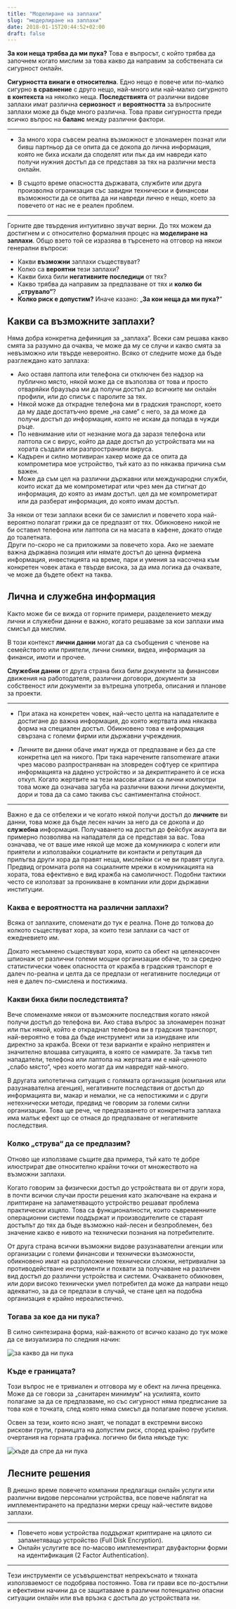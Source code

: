 ```yaml
---
title: "Моделиране на заплахи"
slug: "модерлиране на заплахи"
date: 2018-01-15T20:44:52+02:00
draft: false
---
```


**За кои неща трябва да ми пука?** Това е въпросът, с който трябва да започнем
когато мислим за това какво да направим за собствената си сигурност онлайн.

**Сигурността винаги е относителна**. Едно нещо е повече или по-малко сигурно
**в сравнение** с друго нещо, най-много или най-малко сигурното **в контекста**
на няколко неща. **Последствията** от различни видове заплахи имат различна
**сериозност** и **вероятността** за въпросните заплахи може да бъде много
различна. Това прави сигурността преди всичко въпрос на **баланс** между
различни фактори.

---

 * За много хора съвсем реална възможност е злонамерен познат или бивш партньор
   да се опита да се докопа до лична информация, която не биха искали да
   споделят или пък да им навреди като получи нужния достъп да се представя за
   тях на различни места онлайн.

 * В същото време опасността държавата, службите или друга произволна
   огранизация със завидни технически и финансови възможности да се опитва да ни
   навреди лично е нещо, което за повечето от нас не е реален проблем.

---

Горните две твърдения интуитивно звучат верни. До тях можем да достигнем и с
относително формалния процес на **моделиране на заплахи**. Общо взето той се
изразява в търсенето на отговор на някои генерални въпроси:

 * Какви **възможни** заплахи съществуват?
 * Колко са **вероятни** тези заплахи?
 * Какви биха били **негативните последици** от тях?
 * Какво трябва да направим за предпазване от тях и **колко би „струвало“**?
 * **Колко риск е допустим?** Иначе казано: „**За кои неща да ми
   пука?**“

## Какви са възможните заплахи?

Няма добра конкретна дефиниция за „заплаха“. Всеки сам решава какво смята за
разумно да очаква, че може да му се случи и какво смята за невъзможно или твърде
невероятно. Всяко от следните може да бъде разглеждано като заплаха:

 * Ако оставя лаптопа или телефона си отключен без надзор на публично място,
   някой може да се възползва от това и просто отваряйки браузъра ми да получи
   достъп до всичките ми онлайн профили, или до списък с паролите за тях.
 * Някой може да открадне телефона ми в градския транспорт, което да му даде
   достатъчно време „на саме“ с него, за да може да получи достъп до информация,
   която не искам да попада в чужди ръце.
 * По невнимание или от незнание мога да заразя телефона или лаптопа си с вирус,
   който да даде достъп до устройствата ми на хората създали или разпространили
   вируса.
 * Кадърен и силно мотивиран хакер може да се опита да компрометира мое
   устройство, тъй като аз по някаква причина съм важен.
 * Може да съм цел на различни държавни или международни служби, които искат да
   ме компрометират или чрез мен да стигнат до информация, до която аз имам
   достъп.
   цел да ме компрометират или да разберат информация, до която имам достъп.

За някои от тези заплахи всеки би се замислил и повечето хора най-вероятно
полагат грижи да се предпазят от тях. Обикновено никой не би оставил телефона
или лаптопа си на масата в кафене, докато отиде до тоалетната.  
Други по-скоро не са приложими за повечето хора. Ако не заемате важна държавна
позиция или нямате достъп до ценна фирмена информация, инвестицията на време,
пари и умения за насочена към конкретен човек атака е твърде висока, за да има
логика да очаквате, че може да бъдете обект на таква.

## Лична и служебна информация

Както може би се вижда от горните примери, разделението между лични и служебни
данни е важно, когато решаваме за кои заплахи има смисъл да мислим.

В този контекст **лични данни** могат да са съобщения с членове на семейството
или приятели, лични снимки, видеа, информация за финанси, имоти и прочее.

**Служебни данни** от друга страна биха били документи за финансови движения на
работодателя, различни договори, документи за собственост или документи за
вътрешна употреба, описания и планове за проекти.

---

 * При атака на конкретен човек, най-често целта на нападателите е достигане до
   важна информация, до която жертвата има някаква форма на специален достъп.
   Обикновено това е информация свързана с големи фирми или държавни учреждения.

 * Личните ви данни обаче имат нужда от предпазване и без да сте конкретна цел
   на никого. При така наречените ransomeware атаки чрез масово разпространяван
   на зловреден софтуер се криптира информацията на дадено устройство и за
   декриптирането ѝ се иска откуп. Когато жертвите на тези масови атаки са лични
   компютри това може да означава загуба на различни важни лични документи, дори
   и това да са само такива със сантиментална стойност.

---

Важно е да се отбележи и че когато някой получи достъп до **личните** ви данни,
това може да бъде лесен начин за него да се докопа и до **служебна** информация.
Получаването на достъп до  фейсбук акаунта ви примерно позволява на нападателя
да се представя за вас. Това означава, че от ваше име някой ще може да
комуникира с колеги или приятели и използвайки социалните ви контакти и
репутация да прилъгва други хора да правят неща, мислейки си че ви правят
услуга. Предвид огромната роля на социалните мрежи в комуникацията на хората,
това ефективно е вид кражба на самоличност. Подобни тактики често се използват
за проникване в компании или дори държавни институции.

### Каква е вероятността на различни заплахи?

Всяка от заплахите, споменати до тук е реална. Поне до толкова до колкото
съществуват хора, за които тези заплахи са част от ежедневието им.

Докато несъмнено съществуват хора, които са обект на целенасочен шпионаж от
различни големи мощни организации обаче, то за средно статистически човек
опасността от кражба в градския транспорт е далеч по-реална и целта да се
предпази от негативните последици от нея е далеч по-смислена и постижима.

### Какви биха били последствията?

Вече споменахме някои от възможните последствия когато някой получи достъп до
телефона ви. Ако става въпрос за злонамерен познат или пък някой, който е
откраднал телефона ви в градския транспорт, най-вероятно е това да бъде
инструмент или за изнудване или директно за кражба. Всеки от тези варианти е
крайно неприятен и значително влошава ситуацията, в която се намирате. За такъв
тип нападатели, телефона или лаптопа на жертвата им е най-ценното „слабо място“,
чрез което могат да им навредят най-много.

В другата хипотетична ситуация с голямата организация (компания или
разузнавателна агенция), негативните последствия от достъп до информацията ви,
макар и немалки, не са непостижими и с други нетехнически методи, предвид че
говорим за големи силни организации. Това ще рече, че предпазването от
конкретната заплаха има малък ефект що се отнася до предпазване от негативните
последствия.

### Колко „струва“ да се предпазим?

Отново ще използваме същите два примера, тъй като те добре илюстрират две
относително крайни точки от множеството на възможни заплахи.

Когато говорим за физически достъп до устройствата ви от други хора, в почти
всички случаи прости решения като зкалючване на екрана и лриптиране на
запаметяващото устройство решават проблема практически изцяло. Това са
функционалности, които съвременните операционни системи поддържат и
производителите се стараят достъпът до тях да бъде възможно най-лесен и
безпроблемен, без значение какво е нивото на технически познания на
потребителите.

От друга страна всички възможни видове разузнавателни агенции или организации с
големи финансови и технически възможности, обикновено имат на разположение
технически сложни, нетривиални за противодействане инструменти и похвати за
получаване на различен вид достъп до различни устройства и системи. Очакването
обикновен, или дори високо технически умел потребител да може да направи нещо
адекватно, за да се предпази в случай, че стане цел на подобна организация е
крайно нереалистично.

### Тогава за кое да ни пука?

В силно синтезирана форма, най-важното от всичко казано до тук може да се
визуализира по следния начин:

![за какво да ни пука](/images/wtgafa.svg)

### Къде е границата?

Този въпрос не е тривиален и отговора му е обект на лична преценка. Може да се
говори за „санитарен минимум“ на усилията, които полагаме за да се предпазваме,
но със сигурност няма предписание за това коя е точката, след която няма смисъл
да полагаме повече усилия.

Освен за тези, които ясно знаят, че попадат в екстремни високо рискови групи,
границата на допустим риск, според крайно грубите очертания на
горната графика. логично би била някъде тук:

![къде да спре да ни пука](/images/wtgafa-boundaries.svg)

## Лесните решения

В днешно време повечето компании предлагащи онлайн услуги или различни видове
персонални устройства, все повече наблягат на имплементирането на предпазни
мерки срещу най-честите видове заплахи.  

---

 * Повечето нови устройства поддържат криптиране на цялото си запаметяващо
устройство (Full Disk Encryption).  
 * Онлайн услугите все по-масово имплементират двуфакторни форми на идентификация
(2 Factor Authentication).

---

Тези инструменти се усъвършенстват непрекъснато и тяхната използваемост се
подобрява постоянно. Това ги прави все по-достъпни и ефективни начини да се
защитаваме в различни потенциално опасни ситуации онлайн или във връзка с
достъпа до устройствата ни.

